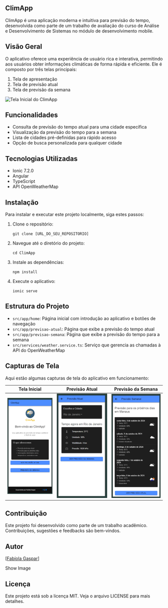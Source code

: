 ## ClimApp

ClimApp é uma aplicação moderna e intuitiva para previsão do tempo, desenvolvida como parte de um trabalho de avaliação do curso de Análise e Desenvolvimento de Sistemas no módulo de desenvolvimento mobile.

## Visão Geral

O aplicativo oferece uma experiência de usuário rica e interativa, permitindo aos usuários obter informações climáticas de forma rápida e eficiente. Ele é composto por três telas principais:

1. Tela de apresentação
2. Tela de previsão atual
3. Tela de previsão da semana

![Tela Inicial do ClimApp](<img src="src/assets/img/telaInicial.png" width="300" alt="Tela Inicial">)

## Funcionalidades

- Consulta de previsão do tempo atual para uma cidade específica
- Visualização da previsão do tempo para a semana
- Lista de cidades pré-definidas para rápido acesso
- Opção de busca personalizada para qualquer cidade

## Tecnologias Utilizadas

- Ionic 7.2.0
- Angular
- TypeScript
- API OpenWeatherMap

## Instalação

Para instalar e executar este projeto localmente, siga estes passos:

1. Clone o repositório:
   ```
   git clone [URL_DO_SEU_REPOSITORIO]
   ```

2. Navegue até o diretório do projeto:
   ```
   cd ClimApp
   ```

3. Instale as dependências:
   ```
   npm install
   ```

4. Execute o aplicativo:
   ```
   ionic serve
   ```

## Estrutura do Projeto

- `src/app/home`: Página inicial com introdução ao aplicativo e botões de navegação
- `src/app/previsao-atual`: Página que exibe a previsão do tempo atual
- `src/app/previsao-semana`: Página que exibe a previsão do tempo para a semana
- `src/services/weather.service.ts`: Serviço que gerencia as chamadas à API do OpenWeatherMap

## Capturas de Tela

Aqui estão algumas capturas de tela do aplicativo em funcionamento:

| Tela Inicial | Previsão Atual | Previsão da Semana |
|:------------:|:--------------:|:------------------:|
| ![Tela Inicial](src/assets/img/telaInicial.png) | ![Previsão Atual](src/assets/img/atual.png) | ![Previsão da Semana](src/assets/img/semanal.png) |

## Contribuição

Este projeto foi desenvolvido como parte de um trabalho acadêmico. Contribuições, sugestões e feedbacks são bem-vindos.

## Autor
[[Fabíola Gaspar](https://www.linkedin.com/in/fabiola-melo-6a285a1bb/)]

Show Image


## Licença

Este projeto está sob a licença MIT. Veja o arquivo LICENSE para mais detalhes.
